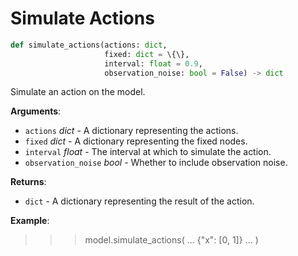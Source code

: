 # Simulate Actions

```python
def simulate_actions(actions: dict,
                     fixed: dict = \{\},
                     interval: float = 0.9,
                     observation_noise: bool = False) -> dict
```

Simulate an action on the model.

**Arguments**:

- `actions` _dict_ - A dictionary representing the actions.
- `fixed` _dict_ - A dictionary representing the fixed nodes.
- `interval` _float_ - The interval at which to simulate the action.
- `observation_noise` _bool_ - Whether to include observation noise.
  

**Returns**:

- `dict` - A dictionary representing the result of the action.
  

**Example**:

  >>> model.simulate_actions(
  ...     \{"x": [0, 1]\}
  ... )

<a id="model.Model.causal_effects"></a>

